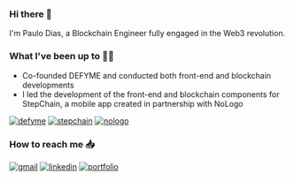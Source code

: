 ### Hi there 👋
I'm Paulo Dias, a Blockchain Engineer fully engaged in the Web3 revolution.

### What I've been up to 👨‍💻
- Co-founded DEFYME and conducted both front-end and
blockchain developments
- I led the development of the front-end and blockchain components for
StepChain, a mobile app created in partnership with NoLogo

<div id="work">
  <a href="https://defyme.io" target="_blank"><img src="https://img.shields.io/badge/DEFYME-370647?style=for-the-badge" alt="defyme"/></a>
  <a href="https://stepchain.net" target="_blank"><img src="https://img.shields.io/badge/StepChain-F95044?style=for-the-badge" alt="stepchain"/></a>
  <a href="https://nologo.dev" target="_blank"><img src="https://img.shields.io/badge/NoLogo-EFF0F5?style=for-the-badge" alt="nologo"/></a>
</div>

### How to reach me 📥
<div id="contact">
  <a href="mailto:phbdias25@gmail.com" target="_blank"><img src="https://img.shields.io/badge/Gmail-D14836?style=for-the-badge&logo=gmail&logoColor=white" alt="gmail"/></a>
  <a href="https://www.linkedin.com/in/phbdias" target="_blank"><img src="https://img.shields.io/badge/linkedin-%230077B5.svg?style=for-the-badge&logo=linkedin&logoColor=white" alt="linkedin"/></a>
  <a href="https://phbdias.me" target="_blank"><img src="https://img.shields.io/badge/Portfolio-255E63?style=for-the-badge&logo=About.me&logoColor=white" alt="portfolio"/></a>
</div>
